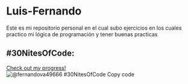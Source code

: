 # Luis-Fernando
Este es mi repositorio personal en el cual subo ejercicios en los cuales practico mi lógica de programación y tener buenas practicas 


## #30NitesOfCode:
  [Check out my progress!](https://www.codedex.io/@fernandova49666/30-nites-of-code)  
  ![@fernandova49666 #30NitesOfCode](https://www.codedex.io/api/petStatus?user=fernandova49666)
Copy code
